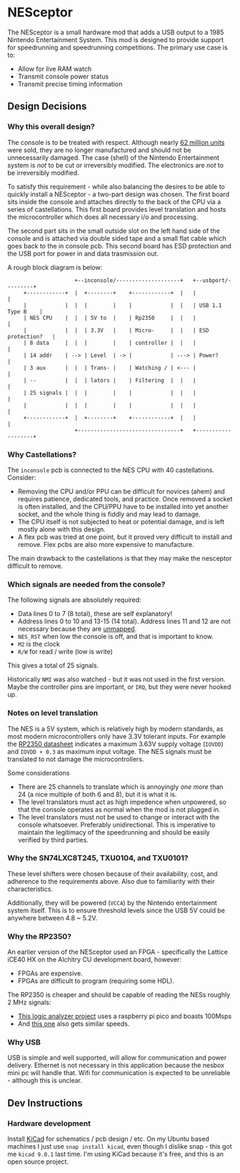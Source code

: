 # NESceptor

The NESceptor is a small hardware mod that adds a USB output to a 1985 Nintendo Entertainment System.
This mod is designed to provide support for speedrunning and speedrunning competitions.
The primary use case is to:

 - Allow for live RAM watch
 - Transmit console power status
 - Transmit precise timing information

## Design Decisions

### Why this overall design?

The console is to be treated with respect.
Although nearly [62 million units](https://en.wikipedia.org/wiki/Nintendo_Entertainment_System) were sold, they are no longer manufactured and should not be unnecessarily damaged.
The case (shell) of the Nintendo Entertainment system is _not_ to be cut or irreversibly modified.
The electronics are _not_ to be irreversibly modified.

To satisfy this requirement - while also balancing the desires to be able to quickly install a NESceptor - a two-part design was chosen.
The first board sits inside the console and attaches directly to the back of the CPU via a series of castellations.
This first board provides level translation and hosts the microcontroller which does all necessary i/o and processing.

The second part sits in the small outside slot on the left hand side of the console and is attached via double sided tape and a small flat cable which goes back to the in console pcb.
This second board has ESD protection and the USB port for power in and data trasmission out.

A rough block diagram is below:

```
                     +--inconsole/--------------------+   +--usbport/---------+
     +------------+  |  +--------+    +------------+  |   |                   |
     |            |  |  |        |    |            |  |   | USB 1.1 Type B    |
     | NES CPU    |  |  | 5V to  |    | Rp2350     |  |   |                   |
     |            |  |  | 3.3V   |    | Micro-     |  |   | ESD protection?   |
     | 8 data     |  |  |        |    | controller |  |   |                   |
     | 14 addr    | --> | Level  | -> |            | ---> | Power?            |
     | 3 aux      |  |  | Trans- |    | Watching / | <--- |                   |
     | --         |  |  | lators |    | Filtering  |  |   |                   |
     | 25 signals |  |  |        |    |            |  |   |                   |
     |            |  |  |        |    |            |  |   |                   |
     +------------+  |  +--------+    +------------+  |   |                   |
                     +--------------------------------+   +-------------------+ 
```

### Why Castellations?

The `inconsole` pcb is connected to the NES CPU with 40 castellations.
Consider:

- Removing the CPU and/or PPU can be difficult for novices (ahem) and requires patience, dedicated tools, and practice.
  Once removed a socket is often installed, and the CPU/PPU have to be installed into yet another socket, and the whole thing is fiddly and may lead to damage.
- The CPU itself is not subjected to heat or potential damage, and is left mostly alone with this design.
- A flex pcb was tried at one point, but it proved very difficult to install and remove.
  Flex pcbs are also more expensive to manufacture.

The main drawback to the castellations is that they may make the nesceptor difficult to remove.

### Which signals are needed from the console?

The following signals are absolutely required:

- Data lines 0 to 7 (8 total), these are self explanatory!
- Address lines 0 to 10 and 13-15 (14 total). Address lines 11 and 12 are not necessary because they are [unmapped](https://www.nesdev.org/wiki/CPU_memory_map).
- `NES_RST` when low the console is off, and that is important to know.
- `M2` is the clock
- `R/W` for read / write (low is write) 

This gives a total of 25 signals.

Historically `NMI` was also watched - but it was not used in the first version.
Maybe the controller pins are important, or `IRQ`, but they were never hooked up.

### Notes on level translation

The NES is a 5V system, which is relatively high by modern standards, as most modern microcontrollers only have 3.3V tolerant inputs.
For example the [RP2350 datasheet](https://datasheets.raspberrypi.com/rp2350/rp2350-datasheet.pdf) indicates a maximum 3.63V supply voltage (`IOVDD`) and `IOVDD + 0.3` as maximum input voltage.
The NES signals must be translated to not damage the microcontrollers.

Some considerations

- There are 25 channels to translate which is annoyingly _one more_ than 24 (a nice multiple of both 6 and 8), but it is what it is.
- The level translators must act as high impedence when unpowered, so that the console operates as normal when the mod is not plugged in.
- The level translators must not be used to change or interact with the console whatsoever.
  Preferably unidirectional.
  This is imperative to maintain the legitimacy of the speedrunning and should be easily verified by third parties.

### Why the SN74LXC8T245, TXU0104, and TXU0101?

These level shifters were chosen because of their availability, cost, and adherence to the requirements above.
Also due to familiarity with their characteristics.

Additionally, they will be powered (`VCCA`) by the Nintendo entertainment system itself.
This is to ensure threshold levels since the USB 5V could be anywhere between 4.8 ~ 5.2V.

### Why the RP2350?

An earlier version of the NESceptor used an FPGA - specifically the Lattice iCE40 HX on the Alchitry CU development board, however:

- FPGAs are expensive.
- FPGAs are difficult to program (requiring some HDL).

The RP2350 is cheaper and should be capable of reading the NESs roughly 2 MHz signals:

- [This logic analyzer project](https://github.com/gusmanb/logicanalyzer/tree/master) uses a raspberry pi pico and boasts 100Msps
- And [this one](https://github.com/dotcypress/ula) also gets similar speeds.

### Why USB

USB is simple and well supported, will allow for communication and power delivery.
Ethernet is not necessary in this application because the nesbox mini pc will handle that.
Wifi for communication is expected to be unreliable - although this is unclear.

## Dev Instructions

### Hardware development

Install [KiCad](https://www.kicad.org/) for schematics / pcb design / etc.
On my Ubuntu based machines I just use `snap install kicad`, even though I dislike snap - this got me `kicad 9.0.1` last time.
I'm using KiCad because it's free, and this is an open source project.
